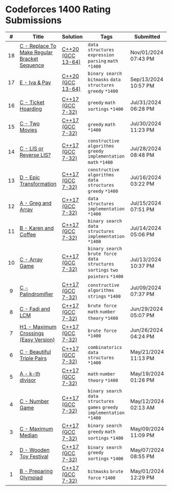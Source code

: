 # Codeforces 1400 Rating Submissions

| # | Title | Solution | Tags | Submitted |
|:-:|-------|----------|------|-----------|
| 18 | [C - Replace To Make Regular Bracket Sequence](https://codeforces.com/contest/612/problem/C) | [C++20 (GCC 13-64)](https://codeforces.com/contest/612/submission/289178535) | `data structures` `expression parsing` `math` `*1400` | Nov/01/2024 07:43 PM |
| 17 | [E - Iva & Pav](https://codeforces.com/contest/1878/problem/E) | [C++20 (GCC 13-64)](https://codeforces.com/contest/1878/submission/281018267) | `binary search` `bitmasks` `data structures` `greedy` `*1400` | Sep/13/2024 10:57 PM |
| 16 | [C - Ticket Hoarding](https://codeforces.com/contest/1951/problem/C) | [C++17 (GCC 7-32)](https://codeforces.com/contest/1951/submission/273720952) | `greedy` `math` `sortings` `*1400` | Jul/31/2024 06:28 PM |
| 15 | [C - Two Movies](https://codeforces.com/contest/1989/problem/C) | [C++17 (GCC 7-32)](https://codeforces.com/contest/1989/submission/273603540) | `greedy` `math` `*1400` | Jul/30/2024 11:23 PM |
| 14 | [C - LIS or Reverse LIS?](https://codeforces.com/contest/1682/problem/C) | [C++17 (GCC 7-32)](https://codeforces.com/contest/1682/submission/273147237) | `constructive algorithms` `greedy` `implementation` `math` `*1400` | Jul/28/2024 08:48 PM |
| 13 | [D - Epic Transformation](https://codeforces.com/contest/1506/problem/D) | [C++17 (GCC 7-32)](https://codeforces.com/contest/1506/submission/270844025) | `constructive algorithms` `data structures` `greedy` `*1400` | Jul/16/2024 03:22 PM |
| 12 | [A - Greg and Array](https://codeforces.com/contest/295/problem/A) | [C++17 (GCC 7-32)](https://codeforces.com/contest/295/submission/270640855) | `data structures` `implementation` `*1400` | Jul/15/2024 07:51 PM |
| 11 | [B - Karen and Coffee](https://codeforces.com/contest/816/problem/B) | [C++17 (GCC 7-32)](https://codeforces.com/contest/816/submission/270448449) | `binary search` `data structures` `implementation` `*1400` | Jul/14/2024 05:06 PM |
| 10 | [C - Array Game](https://codeforces.com/contest/1904/problem/C) | [C++17 (GCC 7-32)](https://codeforces.com/contest/1904/submission/270355916) | `binary search` `brute force` `data structures` `sortings` `two pointers` `*1400` | Jul/13/2024 10:37 PM |
| 9 | [C - Palindromifier](https://codeforces.com/contest/1421/problem/C) | [C++17 (GCC 7-32)](https://codeforces.com/contest/1421/submission/269579994) | `constructive algorithms` `strings` `*1400` | Jul/09/2024 07:37 PM |
| 8 | [C - Fadi and LCM](https://codeforces.com/contest/1285/problem/C) | [C++17 (GCC 7-32)](https://codeforces.com/contest/1285/submission/267987637) | `brute force` `math` `number theory` `*1400` | Jun/29/2024 05:07 PM |
| 7 | [H1 - Maximum Crossings (Easy Version)](https://codeforces.com/contest/1676/problem/H1) | [C++17 (GCC 7-32)](https://codeforces.com/contest/1676/submission/267501558) | `brute force` `*1400` | Jun/26/2024 04:24 PM |
| 6 | [C - Beautiful Triple Pairs](https://codeforces.com/contest/1974/problem/C) | [C++17 (GCC 7-32)](https://codeforces.com/contest/1974/submission/262054525) | `combinatorics` `data structures` `*1400` | May/21/2024 11:13 PM |
| 5 | [A - k-th divisor](https://codeforces.com/contest/762/problem/A) | [C++17 (GCC 7-32)](https://codeforces.com/contest/762/submission/261616113) | `math` `number theory` `*1400` | May/19/2024 01:28 PM |
| 4 | [C - Number Game](https://codeforces.com/contest/1749/problem/C) | [C++17 (GCC 7-32)](https://codeforces.com/contest/1749/submission/260583166) | `binary search` `data structures` `games` `greedy` `implementation` `*1400` | May/12/2024 02:13 AM |
| 3 | [C - Maximum Median](https://codeforces.com/contest/1201/problem/C) | [C++17 (GCC 7-32)](https://codeforces.com/contest/1201/submission/260156990) | `binary search` `greedy` `math` `sortings` `*1400` | May/09/2024 11:09 PM |
| 2 | [D - Wooden Toy Festival](https://codeforces.com/contest/1840/problem/D) | [C++17 (GCC 7-32)](https://codeforces.com/contest/1840/submission/259892344) | `binary search` `greedy` `sortings` `*1400` | May/07/2024 08:55 PM |
| 1 | [B - Preparing Olympiad](https://codeforces.com/contest/550/problem/B) | [C++17 (GCC 7-32)](https://codeforces.com/contest/550/submission/258971752) | `bitmasks` `brute force` `*1400` | May/01/2024 12:29 PM |